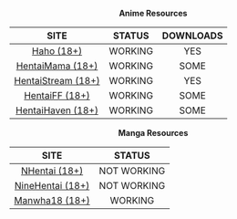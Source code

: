 <div align="center">

**Anime Resources**

| SITE                                      | STATUS  | DOWNLOADS |
|:-----------------------------------------:|:-------:|:---------:|
| [Haho (18+)](https://haho.moe)                  | WORKING | YES  |
| [HentaiMama (18+)](https://hentaimama.io)       | WORKING | SOME |
| [HentaiStream (18+)](https://hentaistream.com)  | WORKING | YES  |
| [HentaiFF (18+)](https://hentaiff.com)          | WORKING | SOME |
| [HentaiHaven (18+)](https://hentaihaven.xxx)    | WORKING | SOME |

**Manga Resources**

| SITE                                      | STATUS  |
|:-----------------------------------------:|:-------:|
| [NHentai (18+)](https://nhentai.net)      | NOT WORKING |
| [NineHentai (18+)](https://ninehentai.net)| NOT WORKING |
| [Manwha18 (18+)](https://manhwa18.cc)   | WORKING |
